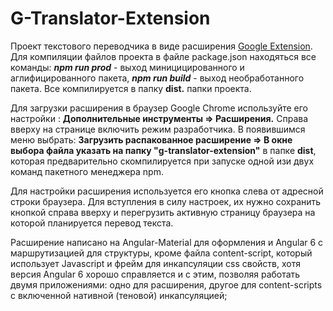 # G-Translator-Extension
Проект текстового переводчика в виде расширения [Google Extension](https://developer.chrome.com/extensions).
Для компиляции файлов проекта в файле package.json находяться все команды: **_npm run prod_** - выход миницицированного и аглифицированного пакета, _**npm run build**_ - выход необработанного пакета. Все компилируется в папку **dist.** папки проекта.

Для загрузки расширения в браузер Google Chrome используйте его настройки : **Дополнительные инструменты => Расширения.** Справа вверху на странице включить режим разработчика. В появившимся меню выбрать: **Загрузить распакованное расширение => В окне выбора файла указать на папку "g-translator-extension"** в папке **dist**, которая предварительно скомпилируется при запуске одной изи двух команд пакетного менеджера npm. 

Для настройки расширения используется его кнопка слева от адресной строки браузера. Для вступления в силу настроек, их нужно сохранить кнопкой справа вверху и перегрузить активную страницу браузера на которой планируется перевод текста.  

Расширение написано на Angular-Material для оформления и Angular 6 с маршрутизацией для структуры, кроме файла content-script, который использует Javascript и фрейм для инкапсуляции css свойств, хотя версия Angular 6 хорошо справляется и с этим, позволяя работать двумя приложениями: одно для расширения, другое для content-scripts с включенной нативной (теновой) инкапсуляцией;